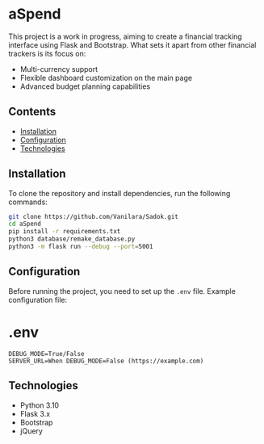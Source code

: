 # aSpend

This project is a work in progress, aiming to create a financial tracking interface using Flask and Bootstrap. What sets it apart from other financial trackers is its focus on:

* Multi-currency support
* Flexible dashboard customization on the main page
* Advanced budget planning capabilities

## Contents

- [Installation](#installation)
- [Configuration](#configuration)
- [Technologies](#technologies)

## Installation

To clone the repository and install dependencies, run the following commands:

```bash
git clone https://github.com/Vanilara/Sadok.git
cd aSpend
pip install -r requirements.txt
python3 database/remake_database.py
python3 -m flask run --debug --port=5001
```

## Configuration

Before running the project, you need to set up the `.env` file. Example configuration file:

# .env
```
DEBUG_MODE=True/False
SERVER_URL=When DEBUG_MODE=False (https://example.com)
```

## Technologies
* Python 3.10
* Flask 3.x
* Bootstrap
* jQuery